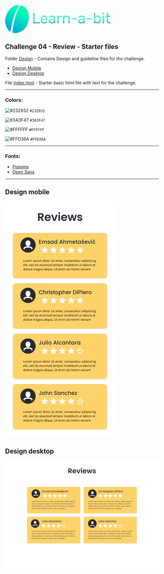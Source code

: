 <img src="./images/learnabit-logo.svg" />

## Challenge 04 - Review - Starter files

Folder [Design](./design-guideline) - Contains Design and guideline files for the challenge.

- [Design Mobile](./design-guideline/learnabit-ch04-mobile.png)
- [Design Desktop](./design-guideline/learnabit-ch04-desktop.png)

File [index.html](./index.html) - Starter basic html file with text for the challenge.

---

### Colors:

![#232932](https://via.placeholder.com/32/232932/000000?text=+) `#232932`

![#3A3F47](https://via.placeholder.com/32/3A3F47/000000?text=+) `#3A3F47`

![#FFFFFF](https://via.placeholder.com/32/FFFFFF/000000?text=+) `#FFFFFF`

![#FFD36A](https://via.placeholder.com/32/FFD36A/000000?text=+) `#FFD36A`

---

### Fonts:

- [Poppins](https://fonts.google.com/specimen/Poppins)
- [Open Sans](https://fonts.google.com/specimen/Open+Sans)

---

## Design mobile

![design mobile](./design-guideline/learnabit-ch04-mobile.png)

## Design desktop

![design desktop](./design-guideline/learnabit-ch04-desktop.png)
